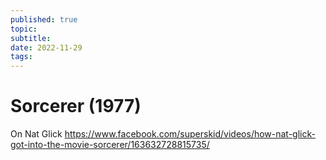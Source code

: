 ```yaml
---
published: true
topic: 
subtitle: 
date: 2022-11-29
tags: 
---
```

# Sorcerer (1977)

On Nat Glick
https://www.facebook.com/superskid/videos/how-nat-glick-got-into-the-movie-sorcerer/163632728815735/
